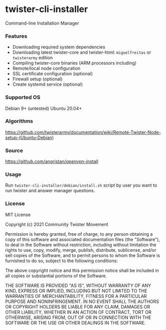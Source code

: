 # twister-cli-installer

Command-line Installation Manager

### Features

* Downloading required system dependencies
* Downloading latest twister-core and twister-html: `miguelfreitas` or `twisterarmy` edition
* Compiling twister-core binaries (ARM processors including)
* Remote/local node configuration
* SSL certificate configuration (optional)
* Firewall setup (optional)
* Create systemd service (optional)

### Supported OS

Debian 9+ (untested)
Ubuntu 20.04+

### Algorithms

https://github.com/twisterarmy/documentation/wiki/Remote-Twister-Node-setup-(Ubuntu-Debian)

### Source

https://github.com/angristan/openvpn-install

### Usage

Run `twister-cli-installer/debian/install.sh` script by user you want to run twister and answer manager questions.

### License

MIT License

Copyright (c) 2021 Community Twister Movement

Permission is hereby granted, free of charge, to any person obtaining a copy
of this software and associated documentation files (the "Software"), to deal
in the Software without restriction, including without limitation the rights
to use, copy, modify, merge, publish, distribute, sublicense, and/or sell
copies of the Software, and to permit persons to whom the Software is
furnished to do so, subject to the following conditions:

The above copyright notice and this permission notice shall be included in all
copies or substantial portions of the Software.

THE SOFTWARE IS PROVIDED "AS IS", WITHOUT WARRANTY OF ANY KIND, EXPRESS OR
IMPLIED, INCLUDING BUT NOT LIMITED TO THE WARRANTIES OF MERCHANTABILITY,
FITNESS FOR A PARTICULAR PURPOSE AND NONINFRINGEMENT. IN NO EVENT SHALL THE
AUTHORS OR COPYRIGHT HOLDERS BE LIABLE FOR ANY CLAIM, DAMAGES OR OTHER
LIABILITY, WHETHER IN AN ACTION OF CONTRACT, TORT OR OTHERWISE, ARISING FROM,
OUT OF OR IN CONNECTION WITH THE SOFTWARE OR THE USE OR OTHER DEALINGS IN THE
SOFTWARE.
